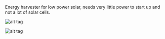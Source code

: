 Energy harvester for low power solar, needs very little power to start up and not a lot of solar cells.

![alt tag](https://github.com/scubasonar/KiCAD_BreakoutBoards/blob/master/S6AE101A_solar_harvester/Images/S6AE101A_breakout_top.png)

![alt tag](https://github.com/scubasonar/KiCAD_BreakoutBoards/blob/master/S6AE101A_solar_harvester/Images/S6AE101A_breakout_bottom.png)
